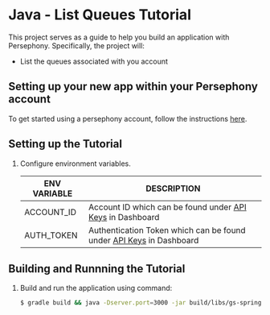 # Java - List Queues Tutorial

This project serves as a guide to help you build an application with Persephony. Specifically, the project will:

- List the queues associated with you account

## Setting up your new app within your Persephony account

To get started using a persephony account, follow the instructions [here](https://persephony-docs.readme.io/docs/getting-started-with-persephony).

## Setting up the Tutorial

1. Configure environment variables.

   | ENV VARIABLE | DESCRIPTION                                                                                                                               |
   | ------------ | ----------------------------------------------------------------------------------------------------------------------------------------- |
   | ACCOUNT_ID   | Account ID which can be found under [API Keys](https://www.persephony.com/dashboard/portal/account/authentication) in Dashboard           |
   | AUTH_TOKEN   | Authentication Token which can be found under [API Keys](https://www.persephony.com/dashboard/portal/account/authentication) in Dashboard |

## Building and Runnning the Tutorial

1. Build and run the application using command:

   ```bash
   $ gradle build && java -Dserver.port=3000 -jar build/libs/gs-spring-boot-0.1.0.jar
   ```
